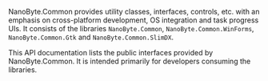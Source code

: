 NanoByte.Common provides utility classes, interfaces, controls, etc. with an emphasis on cross-platform development, OS integration and task progress UIs. It consists of the libraries `NanoByte.Common`, `NanoByte.Common.WinForms`, `NanoByte.Common.Gtk` and `NanoByte.Common.SlimDX`.

This API documentation lists the public interfaces provided by NanoByte.Common. It is intended primarily for developers consuming the libraries.
